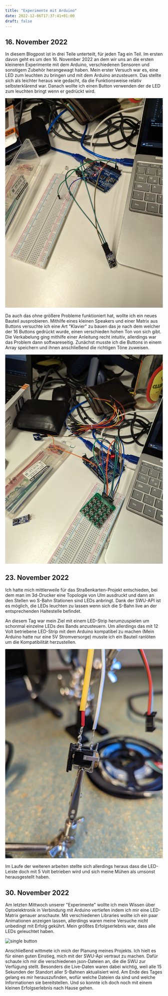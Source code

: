 ```yaml
---
title: "Experimente mit Arduino"
date: 2022-12-06T17:37:41+01:00
draft: false
--- 
```


## 16. November 2022

 In diesem Blogpost ist in drei Teile unterteilt, für jeden Tag ein Teil. Im ersten davon geht es um den 16. November 2022 an dem wir uns an die ersten kleineren Experimente mit dem Arduino, verschiedenen Sensoren und sonstigem Zubehör herangewagt haben. Mein erster Versuch war es, eine LED zum leuchten zu bringen und mit dem Arduino anzusteuern. Das stellte sich als leichter heraus wie gedacht, da die Funktionsweise relativ selbsterklärend war. Danach wollte ich einen Button verwenden der de LED zum leuchten bringt wenn er gedrückt wird. 

![single button](single_btn.jpg)

 Da auch das ohne größere Probleme funktioniert hat, wollte ich ein neues Bauteil ausprobieren. Mithilfe eines kleinen Speakers und einer Matrix aus Buttons versuchte ich eine Art "Klavier" zu bauen das je nach dem welcher der 16 Buttons gedrückt wurde, einen verschieden hohen Ton von sich gibt. Die Verkabelung ging mithilfe einer Anleitung recht intuitiv, allerdings war das Problem dann softwareseitig. Zunächst musste ich die Buttons in einem Array speichern und ihnen anschließend die richtigen Töne zuweisen. 

![button matrix](../../static/btn_matrix.jpg)

## 23. November 2022

Ich hatte mich mittlerweile für das Straßenkarten-Projekt entschieden, bei dem man im 3d-Drucker eine Topologie von Ulm ausdruckt und dann an den Stellen wo S-Bahn Stationen sind LEDs anbringt. Dank der SWU-API ist es möglich, die LEDs leuchten zu lassen wenn sich die S-Bahn live an der entsprechenden Haltestelle befindet. 

An diesem Tag war mein Ziel mit einem LED-Strip herumzuspielen um schonmal einzelne LEDs des Bands anzusteuern. Um allerdings das mit 12 Volt betriebene LED-Strip mit dem Arduino kompatibel zu machen (Mein Arduino hatte nur eine 5V Stromversorge) musste ich ein Bauteil ranlöten um die Kompatibilität herzustellen. 

![button matrix](../../static/bauteil_12V.jpg)

Im Laufe der weiteren arbeiten stellte sich allerdings heraus dass die LED-Leiste doch mit 5 Volt betrieben wird und sich meine Mühen als umsonst herausgestellt haben.

## 30. November 2022

Am letzten Mittwoch unserer "Experimente" wollte ich mein Wissen über Optoelektronik in Verbindung mit Arduino vertiefen indem ich mir eine LED-Matrix genauer anschaute. Mit verschiedenen Libraries wollte ich ein paar Animationen anzeigen lassen, allerdings waren meine Versuche nicht unbedingt mit Erfolg gekührt. Mein größtes Erfolgserlebnis war, dass alle LEDs geleuchtet haben.

![single button](led_matrix.jpg)

Anschließend wittmete ich mich der Planung meines Projekts. Ich hielt es für einen guten Einstieg, mich mit der SWU-Api vertraut zu machen. Dafür schaute ich mir die verschiedenen json-Dateien an, die die SWU zur Verfügung stellt. Besonders die Live-Daten waren dabei wichtig, weil alle 15 Sekunden der Standort aller S-Bahnen aktualisiert wird. Am Ende des Tages gelang es mir herauszufinden, wofür welche Dateien da sind und welche Informationen sie bereitstellen. Und so konnte ich doch noch mit einem kleinen Erfolgserlebnis nach Hause gehen.